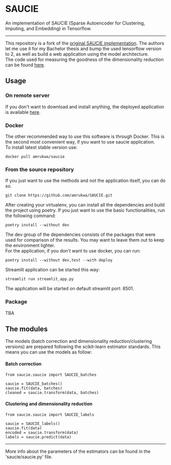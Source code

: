 # SAUCIE
An implementation of SAUCIE (Sparse Autoencoder for Clustering, Imputing, and Embedding) in Tensorflow.
***
This repository is a fork of the [original SAUCIE implementation](https://github.com/KrishnaswamyLab/SAUCIE). The authors let me use it for my Bachelor thesis and bump the used tensorflow version to 2, as well as build a web application using the model architecture.  
The code used for measuring the goodness of the dimensionality reduction can be found [here](https://github.com/pachterlab/CBP_2021).


## Usage
### On remote server
If you don't want to download and install anything, the deployed application is available [here]().
### Docker
The other recommended way to use this software is through Docker. This is the second most convenient way, if you want to use saucie application.  
To install latest stable version use:  
```
docker pull amrukwa/saucie
````  
### From the source repository
If you just want to use the methods and not the application itself, you can do so.
```
git clone https://github.com/amrukwa/SAUCIE.git
```
After creating your virtualenv, you can install all the dependencies and build the project using poetry. If you just want to use the basic functionalities, run the following command:
```
poetry install --without dev
```
The dev group of the dependencies consists of the packages that were used for comparison of the results. You may want to leave them out to keep the environment lighter.  
For the application, if you don't want to use docker, you can run:
```
poetry install --without dev,test --with deploy
```
Streamlit application can be started this way:
```
streamlit run streamlit_app.py
```
The application will be started on default streamlit port: 8501.

### Package
TBA

## The modules
The models (batch correction and dimensionality reduction/clustering versions) are prepared following the scikit-learn estimator standards. This means you can use the models as follow:
#### Batch correction
``` 
from saucie.saucie import SAUCIE_batches

saucie = SAUCIE_batches()
saucie.fit(data, batches)
cleaned = saucie.transform(data, batches)
```
#### Clustering and dimensionality reduction
``` 
from saucie.saucie import SAUCIE_labels

saucie = SAUCIE_labels()
saucie.fit(data)
encoded = saucie.transform(data)
labels = saucie.predict(data)
```
***  
More info about the parameters of the estimators can be found in the 'saucie/saucie.py' file.